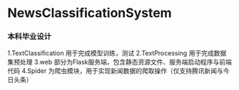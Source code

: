 # NewsClassificationSystem
### 本科毕业设计
1.TextClassification 用于完成模型训练，测试
2.TextProcessing 用于完成数据集预处理
3.web 部分为Flask服务端，包含静态资源文件、服务端启动程序与前端代码
4.Spider 为爬虫模块，用于实现新闻数据的爬取操作（仅支持腾讯新闻与今日头条）
